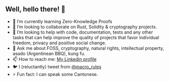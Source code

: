 ## Well, hello there! 👋

- 🌱 I’m currently learning Zero-Knowledge Proofs
- 👯 I’m looking to collaborate on Rust, Solidity & cryptography projects.
- 🤔 I’m looking to help with code, documentation, tests and any other tasks that can help improve the quality of projects that favor individual freedom, privacy and positive social change.
- 💬 Ask me about FOSS, cryptography, natural rights, intellectual property, asado (Argentinean BBQ), kung fu.
- 📫 How to reach me: [My Linkedin profile](https://www.linkedin.com/in/mgiagante/)
- 🐦 I (reluctantly) tweet from [@macro_rules](https://twitter.com/@macro_rules) 
- ⚡ Fun fact: I can speak some Cantonese.

<!--
**mgiagante/mgiagante** is a ✨ _special_ ✨ repository because its `README.md` (this file) appears on your GitHub profile.
-->
